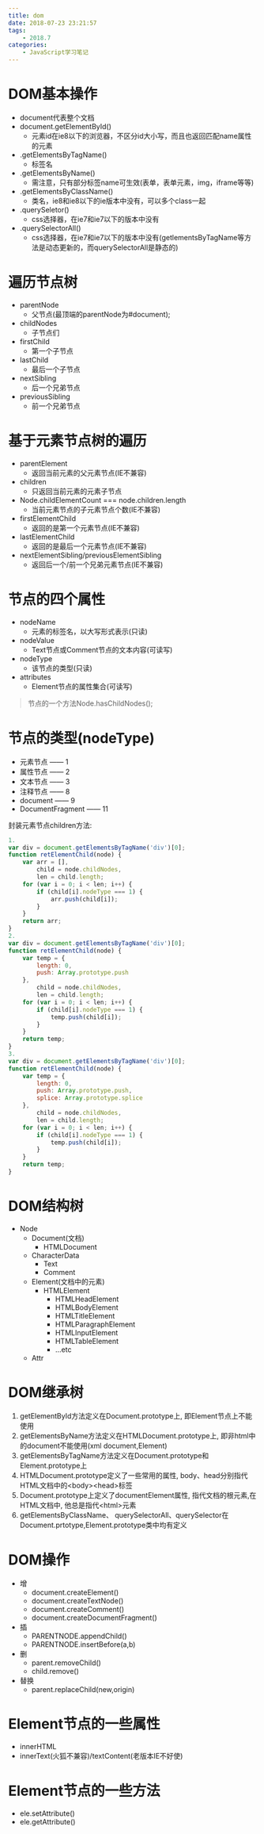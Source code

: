 ```yaml
---
title: dom
date: 2018-07-23 23:21:57
tags:
	- 2018.7
categories:
	- JavaScript学习笔记
---
```


# DOM基本操作

- document代表整个文档
- document.getElementById() 
  - 元素id在ie8以下的浏览器，不区分id大小写，而且也返回匹配name属性的元素
- .getElementsByTagName()
  - 标签名
- .getElementsByName()
  - 需注意，只有部分标签name可生效(表单，表单元素，img，iframe等等)
- .getElementsByClassName()
  - 类名，ie8和ie8以下的ie版本中没有，可以多个class一起
- .querySeletor() 
  - css选择器，在ie7和ie7以下的版本中没有
- .querySelectorAll()
  - css选择器，在ie7和ie7以下的版本中没有(getlementsByTagName等方法是动态更新的，而querySelectorAll是静态的)

# 遍历节点树

- parentNode
  - 父节点(最顶端的parentNode为#document);
- childNodes
  - 子节点们
- firstChild
  - 第一个子节点
- lastChild
  - 最后一个子节点
- nextSibling
  - 后一个兄弟节点
- previousSibling
  - 前一个兄弟节点

# 基于元素节点树的遍历

- parentElement
  - 返回当前元素的父元素节点(IE不兼容)
- children
  - 只返回当前元素的元素子节点
- Node.childElementCount === node.children.length
  - 当前元素节点的子元素节点个数(IE不兼容)
- firstElementChild
  - 返回的是第一个元素节点(IE不兼容)
- lastElementChild
  - 返回的是最后一个元素节点(IE不兼容)
- nextElementSibling/previousElementSibling
  - 返回后一个/前一个兄弟元素节点(IE不兼容)

# 节点的四个属性

- nodeName
  - 元素的标签名，以大写形式表示(只读)
- nodeValue
  - Text节点或Comment节点的文本内容(可读写)
- nodeType
  - 该节点的类型(只读)
- attributes
  - Element节点的属性集合(可读写)

> 节点的一个方法Node.hasChildNodes();

# 节点的类型(nodeType)

- 元素节点 —— 1
- 属性节点 —— 2
- 文本节点 —— 3
- 注释节点 —— 8
- document —— 9
- DocumentFragment —— 11

封装元素节点children方法:

```javascript
1.
var div = document.getElementsByTagName('div')[0];
function retElementChild(node) {
    var arr = [],
    	child = node.childNodes,
    	len = child.length;
    for (var i = 0; i < len; i++) {
        if (child[i].nodeType === 1) {
            arr.push(child[i]);
        }
    }
    return arr;
}
2.
var div = document.getElementsByTagName('div')[0];
function retElementChild(node) {
    var temp = {
        length: 0,
        push: Array.prototype.push
    },
    	child = node.childNodes,
    	len = child.length;
    for (var i = 0; i < len; i++) {
        if (child[i].nodeType === 1) {
            temp.push(child[i]);
        }
    }
    return temp;
}
3.
var div = document.getElementsByTagName('div')[0];
function retElementChild(node) {
    var temp = {
        length: 0,
        push: Array.prototype.push,
        splice: Array.prototype.splice
    },
    	child = node.childNodes,
    	len = child.length;
    for (var i = 0; i < len; i++) {
        if (child[i].nodeType === 1) {
            temp.push(child[i]);
        }
    }
    return temp;
}
```

# DOM结构树

- Node
  - Document(文档)
    - HTMLDocument
  - CharacterData
    - Text
    - Comment
  - Element(文档中的元素)
    - HTMLElement
      - HTMLHeadElement
      - HTMLBodyElement
      - HTMLTitleElement
      - HTMLParagraphElement
      - HTMLInputElement
      - HTMLTableElement
      - ...etc
  - Attr

# DOM继承树

1. getElementById方法定义在Document.prototype上, 即Element节点上不能使用
2. getElementsByName方法定义在HTMLDocument.prototype上, 即非html中的document不能使用(xml document,Element)
3. getElementsByTagName方法定义在Document.prototype和Element.prototype上
4. HTMLDocument.prototype定义了一些常用的属性, body、head分别指代HTML文档中的\<body\>\<head\>标签
5. Document.prototype上定义了documentElement属性, 指代文档的根元素,在HTML文档中, 他总是指代\<html\>元素
6. getElementsByClassName、 querySelectorAll、querySelector在Document.prtotype,Element.prototype类中均有定义

# DOM操作

- 增
  - document.createElement()
  - document.createTextNode()
  - document.createComment()
  - document.createDocumentFragment()
- 插
  - PARENTNODE.appendChild()
  - PARENTNODE.insertBefore(a,b)
- 删
  - parent.removeChild()
  - child.remove()
- 替换
  - parent.replaceChild(new,origin)

# Element节点的一些属性

- innerHTML
- innerText(火狐不兼容)/textContent(老版本IE不好使)

# Element节点的一些方法

- ele.setAttribute()
- ele.getAttribute()


